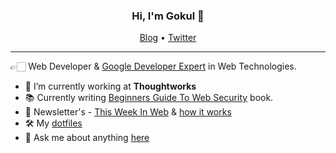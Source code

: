 <h3 align="center">Hi, I'm Gokul 👋</h3>

<p align="center">
  <a href="https://gokul.site.io">Blog</a> •
  <a href="https://twitter.com/gokul_i">Twitter</a>
</p>

---

👉🏻 Web Developer & [Google Developer Expert](https://developers.google.com/community/experts/directory/profile/profile-gokulakrishnan_kalaikovan) in Web Technologies.

- 🔭 I’m currently working at <b>Thoughtworks</b>
- 📚 Currently writing [Beginners Guide To Web Security](https://twitter.com/gokul_i/status/1280327833038884864) book.
- 📩 Newsletter's - [This Week In Web](https://www.this-week-in-web.com/) & [how it works](https://how-it-works.dev/)
- 🛠 My [dotfiles](https://github.com/gokulkrishh/dotfiles)
- 💬 Ask me about anything [here](https://github.com/gokulkrishh/gokulkrishh/issues)
